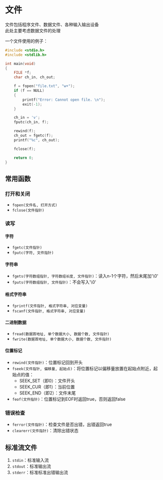 # 文件

文件包括程序文件、数据文件、各种输入输出设备  
此处主要考虑数据文件的处理

一个文件使用的例子：

```c
#include <stdio.h>
#include <stdlib.h>

int main(void)
{
    FILE *f;
    char ch_in, ch_out;

    f = fopen("file.txt", "w+");
    if (f == NULL)
    {
        printf("Error: Cannot open file. \n");
        exit(-1);
    }

    ch_in = 'v';
    fputc(ch_in, f);

    rewind(f);
    ch_out = fgetc(f);
    printf("%c", ch_out);

    fclose(f);

    return 0;
}
```

## 常用函数

### 打开和关闭

* `fopen(文件名, 打开方式)`
* `fclose(文件指针)`

### 读写

#### 字符

* `fgetc(文件指针)`
* `fputc(字符, 文件指针)`

#### 字符串

* `fgets(字符数组指针, 字符数组长度, 文件指针)`：读入n-1个字符，然后末尾加'\0'
* `fputs(字符数组指针, 文件指针)`：不会写入'\0'

#### 格式字符串

* `fprintf(文件指针, 格式字符串, 对应变量)`
* `fscanf(文件指针, 格式字符串, 对应变量)`

#### 二进制数据

* `fread(数据首地址, 单个数据大小, 数据个数, 文件指针)`
* `fwrite(数据首地址, 单个数据大小, 数据个数, 文件指针)`

#### 位置标记

* `rewind(文件指针)`：位置标记回到开头
* `fseek(文件指针, 偏移量, 起始点)`：将位置标记以偏移量放置在起始点附近，起始点的值：
    - SEEK_SET（即0）：文件开头
    - SEEK_CUR（即1）：当前位置
    - SEEK_END（即2）：文件末尾
* `feof(文件指针)`：位置标记到EOF时返回true，否则返回false

### 错误检查

* `ferror(文件指针)`：检查文件是否出错，出错返回true
* `clearerr(文件指针)`：清除出错状态

## 标准流文件

1. `stdin`：标准输入流
2. `stdout`：标准输出流
3. `stderr`：标准标准出错输出流

